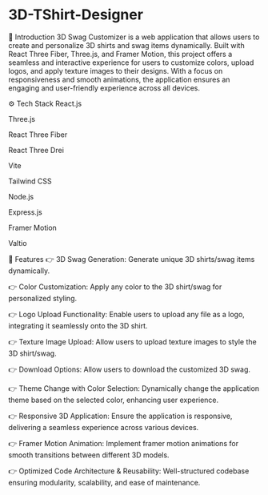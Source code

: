 # 3D-TShirt-Designer

 🚀 Introduction
3D Swag Customizer is a web application that allows users to create and personalize 3D shirts and swag items dynamically. Built with React Three Fiber, Three.js, and Framer Motion, this project offers a seamless and interactive experience for users to customize colors, upload logos, and apply texture images to their designs. With a focus on responsiveness and smooth animations, the application ensures an engaging and user-friendly experience across all devices.

⚙️ Tech Stack
React.js

Three.js

React Three Fiber

React Three Drei

Vite

Tailwind CSS

Node.js

Express.js

Framer Motion

Valtio



🔋 Features
👉 3D Swag Generation: Generate unique 3D shirts/swag items dynamically.

👉 Color Customization: Apply any color to the 3D shirt/swag for personalized styling.

👉 Logo Upload Functionality: Enable users to upload any file as a logo, integrating it seamlessly onto the 3D shirt.

👉 Texture Image Upload: Allow users to upload texture images to style the 3D shirt/swag.

👉 Download Options: Allow users to download the customized 3D swag.

👉 Theme Change with Color Selection: Dynamically change the application theme based on the selected color, enhancing user experience.

👉 Responsive 3D Application: Ensure the application is responsive, delivering a seamless experience across various devices.

👉 Framer Motion Animation: Implement framer motion animations for smooth transitions between different 3D models.

👉 Optimized Code Architecture & Reusability: Well-structured codebase ensuring modularity, scalability, and ease of maintenance.


